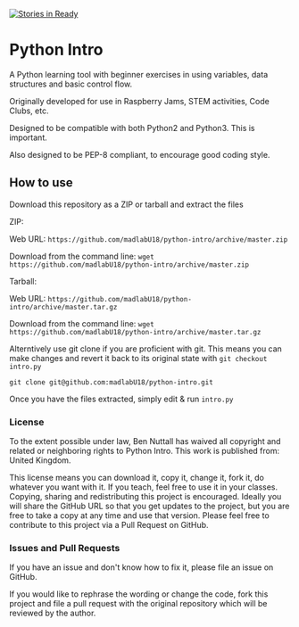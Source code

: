 [![Stories in Ready](http://badge.waffle.io/madlabu18/python-intro.png)](http://waffle.io/madlabu18/python-intro)

# Python Intro

A Python learning tool with beginner exercises in using variables, data structures and basic control flow.

Originally developed for use in Raspberry Jams, STEM activities, Code Clubs, etc.

Designed to be compatible with both Python2 and Python3. This is important.

Also designed to be PEP-8 compliant, to encourage good coding style.

## How to use

Download this repository as a ZIP or tarball and extract the files

ZIP:

Web URL: ``` https://github.com/madlabU18/python-intro/archive/master.zip ```

Download from the command line: ``` wget https://github.com/madlabU18/python-intro/archive/master.zip ```

Tarball:

Web URL: ``` https://github.com/madlabU18/python-intro/archive/master.tar.gz ```

Download from the command line: ``` wget https://github.com/madlabU18/python-intro/archive/master.tar.gz ```

Alterntively use git clone if you are proficient with git. This means you can make changes and revert it back to its original state with ``` git checkout intro.py ```

``` git clone git@github.com:madlabU18/python-intro.git ```

Once you have the files extracted, simply edit & run ```intro.py```

### License

To the extent possible under law, Ben Nuttall has waived all copyright and related or neighboring rights to Python Intro. This work is published from: United Kingdom.

This license means you can download it, copy it, change it, fork it, do whatever you want with it. If you teach, feel free to use it in your classes. Copying, sharing and redistributing this project is encouraged. Ideally you will share the GitHub URL so that you get updates to the project, but you are free to take a copy at any time and use that version. Please feel free to contribute to this project via a Pull Request on GitHub.

### Issues and Pull Requests

If you have an issue and don't know how to fix it, please file an issue on GitHub.

If you would like to rephrase the wording or change the code, fork this project and file a pull request with the original repository which will be reviewed by the author.
